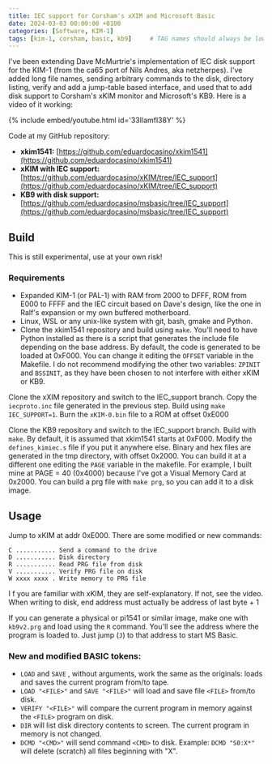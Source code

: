 ```yaml
---
title: IEC support for Corsham's xXIM and Microsoft Basic
date: 2024-03-03 00:00:00 +0100
categories: [Software, KIM-1]
tags: [kim-1, corsham, basic, kb9]     # TAG names should always be lowercase
---
```

I've been extending Dave McMurtrie's implementation of IEC disk support for the KIM-1 (from the ca65 port of Nils Andres, aka netzherpes). I've added long file names, sending arbitrary commands to the disk, directory listing, verify and add a jump-table based interface, and used that to add disk support to Corsham's xKIM monitor and Microsoft's KB9. Here is a video of it working:

{% include embed/youtube.html id='33Ilamfl38Y' %}

Code at my GitHub repository:

* **xkim1541:** [https://github.com/eduardocasino/xkim1541](https://github.com/eduardocasino/xkim1541)
* **xKIM with IEC support:** [https://github.com/eduardocasino/xKIM/tree/IEC_support](https://github.com/eduardocasino/xKIM/tree/IEC_support)
* **KB9 with disk support:** [https://github.com/eduardocasino/msbasic/tree/IEC_support](https://github.com/eduardocasino/msbasic/tree/IEC_support)

## Build

This is still experimental, use at your own risk!

### Requirements

* Expanded KIM-1 (or PAL-1) with RAM from 2000 to DFFF, ROM from E000 to FFFF and the IEC circuit based on Dave's design, like the one in Ralf's expansion or my own buffered motherboard.
* Linux, WSL or any unix-like system with git, bash, gmake and Python.
* Clone the xkim1541 repository and build using `make`. You'll need to have Python installed as there is a script that generates the include file depending on the base address. By default, the code is generated to be loaded at 0xF000. You can change it editing the `OFFSET` variable in the Makefile. I do not recommend modifying the other two variables: `ZPINIT` and `BSSINIT`, as they have been chosen to not interfere with either xKIM or KB9.

Clone the xXIM repository and switch to the IEC_support branch. Copy the `iecproto.inc` file generated in the previous step. Build using `make IEC_SUPPORT=1`. Burn the `xKIM-0.bin` file to a ROM at offset 0xE000

Clone the KB9 repository and switch to the IEC_support branch. Build with `make`. By default, it is assumed that xkim1541 starts at 0xF000. Modify the `defines_kimiec.s` file if you put it anywhere else. Binary and hex files are generated in the tmp directory, with offset 0x2000. You can build it at a different one editing the `PAGE` variable in the makefile. For example, I built mine at PAGE = 40 (0x4000) because I've got a Visual Memory Card at 0x2000. You can build a prg file with `make prg`, so you can add it to a disk image.

## Usage

Jump to xKIM at addr 0xE000. There are some modified or new commands:

```terminal
C ........... Send a command to the drive
D ........... Disk directory
R ........... Read PRG file from disk
V ........... Verify PRG file on disk
W xxxx xxxx . Write memory to PRG file
```

I f you are familiar with xKIM, they are self-explanatory. If not, see the video. When writing to disk, end address must actually be address of last byte + 1

If you can generate a physical or pi1541 or similar image, make one with `kb9v2.prg` and load using the `R` command. You'll see the address where the program is loaded to. Just jump (`J`) to that address to start MS Basic.

### New and modified BASIC tokens:

* `LOAD` and `SAVE` , without arguments, work the same as the originals: loads and saves the current program from/to tape.
* `LOAD "<FILE>"` and `SAVE "<FILE>"` will load and save file `<FILE>` from/to disk.
* `VERIFY "<FILE>"` will compare the current program in memory against the `<FILE>` program on disk.
* `DIR` will list disk directory contents to screen. The current program in memory is not changed.
* `DCMD "<CMD>"` will send command `<CMD>` to disk. Example:
`DCMD "S0:X*"` will delete (scratch) all files beginning with "X".
